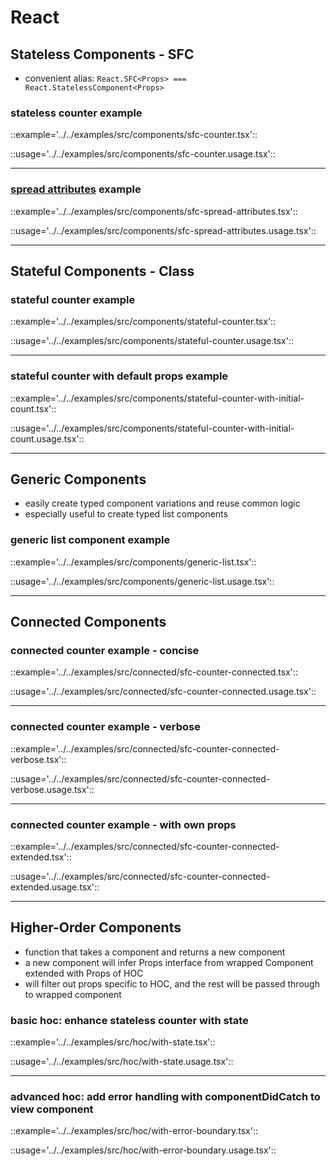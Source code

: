 # React

## Stateless Components - SFC
- convenient alias: `React.SFC<Props> === React.StatelessComponent<Props>`

### stateless counter example

::example='../../examples/src/components/sfc-counter.tsx'::

::usage='../../examples/src/components/sfc-counter.usage.tsx'::

---

### [spread attributes](https://facebook.github.io/react/docs/jsx-in-depth.html#spread-attributes) example

::example='../../examples/src/components/sfc-spread-attributes.tsx'::

::usage='../../examples/src/components/sfc-spread-attributes.usage.tsx'::

---

## Stateful Components - Class

### stateful counter example

::example='../../examples/src/components/stateful-counter.tsx'::

::usage='../../examples/src/components/stateful-counter.usage.tsx'::

---

### stateful counter with default props example

::example='../../examples/src/components/stateful-counter-with-initial-count.tsx'::

::usage='../../examples/src/components/stateful-counter-with-initial-count.usage.tsx'::

---

## Generic Components
- easily create typed component variations and reuse common logic
- especially useful to create typed list components

### generic list component example

::example='../../examples/src/components/generic-list.tsx'::

::usage='../../examples/src/components/generic-list.usage.tsx'::

---

## Connected Components

### connected counter example - concise

::example='../../examples/src/connected/sfc-counter-connected.tsx'::

::usage='../../examples/src/connected/sfc-counter-connected.usage.tsx'::

---

### connected counter example - verbose

::example='../../examples/src/connected/sfc-counter-connected-verbose.tsx'::

::usage='../../examples/src/connected/sfc-counter-connected-verbose.usage.tsx'::

---

### connected counter example - with own props

::example='../../examples/src/connected/sfc-counter-connected-extended.tsx'::

::usage='../../examples/src/connected/sfc-counter-connected-extended.usage.tsx'::

---

## Higher-Order Components
- function that takes a component and returns a new component
- a new component will infer Props interface from wrapped Component extended with Props of HOC
- will filter out props specific to HOC, and the rest will be passed through to wrapped component

### basic hoc: enhance stateless counter with state

::example='../../examples/src/hoc/with-state.tsx'::

::usage='../../examples/src/hoc/with-state.usage.tsx'::

---

### advanced hoc: add error handling with componentDidCatch to view component

::example='../../examples/src/hoc/with-error-boundary.tsx'::

::usage='../../examples/src/hoc/with-error-boundary.usage.tsx'::
